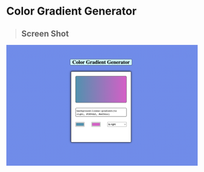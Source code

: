 # Color Gradient Generator

> ## Screen Shot

<center><img src="Screen.png" width ="700px"></center>